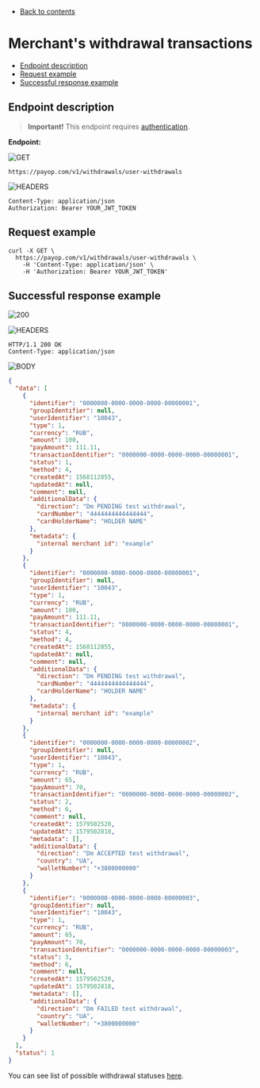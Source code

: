 * [Back to contents](../Readme.md#contents)

# Merchant's withdrawal transactions

* [Endpoint description](#endpoint-description)
* [Request example](#request-example)
* [Successful response example](#successful-response-example)

## Endpoint description

> **Important!** This endpoint requires [authentication](../Authentication/bearerAuthentication.md).

**Endpoint:**

![GET](https://img.shields.io/badge/-GET-blue?style=for-the-badge)

```shell
https://payop.com/v1/withdrawals/user-withdrawals
```

![HEADERS](https://img.shields.io/badge/-HEADERS-yellowgreen?style=for-the-badge)

```shell
Content-Type: application/json
Authorization: Bearer YOUR_JWT_TOKEN
```

## Request example

```shell
curl -X GET \
  https://payop.com/v1/withdrawals/user-withdrawals \
    -H 'Content-Type: application/json' \
    -H 'Authorization: Bearer YOUR_JWT_TOKEN'
```

## Successful response example

![200](https://img.shields.io/badge/200-OK-blue?style=for-the-badge)

![HEADERS](https://img.shields.io/badge/-Headers-yellowgreen?style=for-the-badge)

```shell
HTTP/1.1 200 OK
Content-Type: application/json
```

![BODY](https://img.shields.io/badge/-BODY-blueviolet?style=for-the-badge)

```json
{
  "data": [
    {
      "identifier": "0000000-0000-0000-0000-00000001",
      "groupIdentifier": null,
      "userIdentifier": "10043",
      "type": 1,
      "currency": "RUB",
      "amount": 100,
      "payAmount": 111.11,
      "transactionIdentifier": "0000000-0000-0000-0000-00000001",
      "status": 1,
      "method": 4,
      "createdAt": 1568112855,
      "updatedAt": null,
      "comment": null,
      "additionalData": {
        "direction": "Dm PENDING test withdrawal",
        "cardNumber": "4444444444444444",
        "cardHolderName": "HOLDER NAME"
      },
      "metadata": {
        "internal merchant id": "example"
      }
    },
    {
      "identifier": "0000000-0000-0000-0000-00000001",
      "groupIdentifier": null,
      "userIdentifier": "10043",
      "type": 1,
      "currency": "RUB",
      "amount": 100,
      "payAmount": 111.11,
      "transactionIdentifier": "0000000-0000-0000-0000-00000001",
      "status": 4,
      "method": 4,
      "createdAt": 1568112855,
      "updatedAt": null,
      "comment": null,
      "additionalData": {
        "direction": "Dm PENDING test withdrawal",
        "cardNumber": "4444444444444444",
        "cardHolderName": "HOLDER NAME"
      },
      "metadata": {
        "internal merchant id": "example"
      }
    },
    {
      "identifier": "0000000-0000-0000-0000-00000002",
      "groupIdentifier": null,
      "userIdentifier": "10043",
      "type": 1,
      "currency": "RUB",
      "amount": 65,
      "payAmount": 70,
      "transactionIdentifier": "0000000-0000-0000-0000-00000002",
      "status": 2,
      "method": 6,
      "comment": null,
      "createdAt": 1579502520,
      "updatedAt": 1579502818,
      "metadata": [],
      "additionalData": {
        "direction": "Dm ACCEPTED test withdrawal",
        "country": "UA",
        "walletNumber": "+3800000000"
      }
    },
    {
      "identifier": "0000000-0000-0000-0000-00000003",
      "groupIdentifier": null,
      "userIdentifier": "10043",
      "type": 1,
      "currency": "RUB",
      "amount": 65,
      "payAmount": 70,
      "transactionIdentifier": "0000000-0000-0000-0000-00000003",
      "status": 3,
      "method": 6,
      "comment": null,
      "createdAt": 1579502520,
      "updatedAt": 1579502818,
      "metadata": [],
      "additionalData": {
        "direction": "Dm FAILED test withdrawal",
        "country": "UA",
        "walletNumber": "+3800000000"
      }
    }
  ],
  "status": 1
}
```

You can see list of possible withdrawal statuses [here](getWithdrawal.md#withdrawal-statuses).